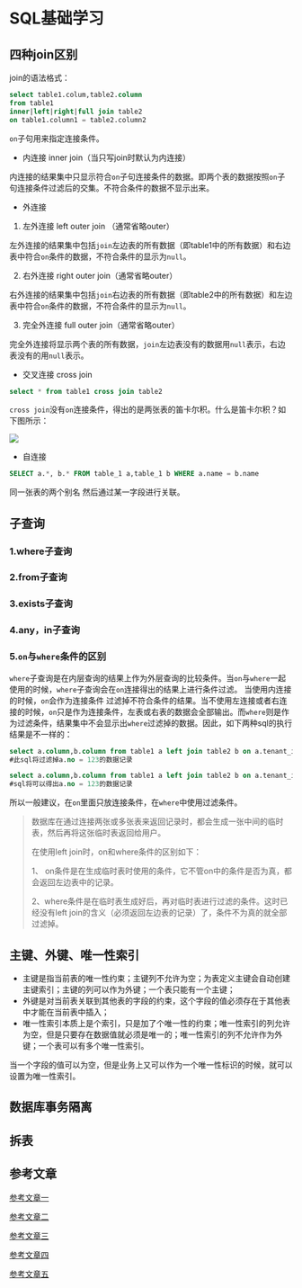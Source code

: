 # SQL基础学习

## 四种join区别

join的语法格式：

```sql
select table1.colum,table2.column 
from table1 
inner|left|right|full join table2 
on table1.column1 = table2.column2
```

`on`子句用来指定连接条件。

- 内连接 inner join（当只写join时默认为内连接）

内连接的结果集中只显示符合`on`子句连接条件的数据。即两个表的数据按照`on`子句连接条件过滤后的交集。不符合条件的数据不显示出来。

- 外连接

1. 左外连接 left outer join （通常省略outer）

左外连接的结果集中包括`join`左边表的所有数据（即table1中的所有数据）和右边表中符合`on`条件的数据，不符合条件的显示为`null`。 

2. 右外连接 right outer join（通常省略outer）

右外连接的结果集中包括`join`右边表的所有数据（即table2中的所有数据）和左边表中符合`on`条件的数据，不符合条件的显示为`null`。 

3. 完全外连接 full outer join（通常省略outer）

完全外连接将显示两个表的所有数据，`join`左边表没有的数据用`null`表示，右边表没有的用`null`表示。

- 交叉连接 cross join

```sql
select * from table1 cross join table2
```

`cross join`没有`on`连接条件，得出的是两张表的笛卡尔积。什么是笛卡尔积？如下图所示：

![](/pic/微信截图_20180408203207.png)

- 自连接

```sql
SELECT a.*, b.* FROM table_1 a,table_1 b WHERE a.name = b.name 
```

同一张表的两个别名 然后通过某一字段进行关联。

## 



## 子查询

### 1.where子查询

### 2.from子查询

### 3.exists子查询

### 4.any，in子查询

### 5.`on`与`where`条件的区别 

`where`子查询是在内层查询的结果上作为外层查询的比较条件。当`on`与`where`一起使用的时候，`where`子查询会在`on`连接得出的结果上进行条件过滤。 当使用内连接的时候，`on`会作为连接条件 过滤掉不符合条件的结果。当不使用左连接或者右连接的时候，`on`只是作为连接条件，左表或右表的数据会全部输出。而`where`则是作为过滤条件，结果集中不会显示出`where`过滤掉的数据。因此，如下两种sql的执行结果是不一样的：

```sql
select a.column,b.column from table1 a left join table2 b on a.tenant_id = b.tenant_id where a.no != 123
#此sql将过滤掉a.no = 123的数据记录
```

```sql
select a.column,b.column from table1 a left join table2 b on a.tenant_id = b.tenant_id and a.no != 123
#sql将可以得出a.no = 123的数据记录
```

所以一般建议，在`on`里面只放连接条件，在`where`中使用过滤条件。

> 数据库在通过连接两张或多张表来返回记录时，都会生成一张中间的临时表，然后再将这张临时表返回给用户。
>
> 在使用left join时，on和where条件的区别如下：
>
> 1、 on条件是在生成临时表时使用的条件，它不管on中的条件是否为真，都会返回左边表中的记录。
>
> 2、where条件是在临时表生成好后，再对临时表进行过滤的条件。这时已经没有left join的含义（必须返回左边表的记录）了，条件不为真的就全部过滤掉。



## 主键、外键、唯一性索引

- 主键是指当前表的唯一性约束；主键列不允许为空；为表定义主键会自动创建主键索引；主键的列可以作为外键；一个表只能有一个主键；
- 外键是对当前表关联到其他表的字段的约束，这个字段的值必须存在于其他表中才能在当前表中插入；
- 唯一性索引本质上是个索引，只是加了个唯一性的约束；唯一性索引的列允许为空，但是只要存在数据值就必须是唯一的；唯一性索引的列不允许作为外键；一个表可以有多个唯一性索引。

当一个字段的值可以为空，但是业务上又可以作为一个唯一性标识的时候，就可以设置为唯一性索引。



## 数据库事务隔离

## 拆表



## 参考文章

[参考文章一](http://www.cnblogs.com/wangwanchao/p/5314964.html)

[参考文章二](http://www.cnblogs.com/chiangchou/p/mysql-3.html)

[参考文章三](http://my.oschina.net/jun24bryant/blog/787375)

[参考文章四](http://www.cnblogs.com/hjwublog/p/5952296.html)

[参考文章五](http://www.oraok.com/oracle/oracle-foreign-key.html)



